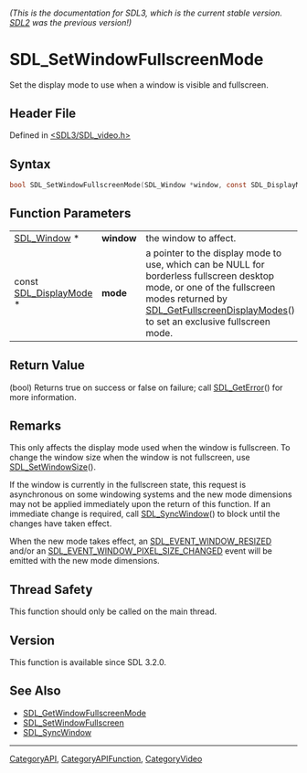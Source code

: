 ###### (This is the documentation for SDL3, which is the current stable version. [SDL2](https://wiki.libsdl.org/SDL2/) was the previous version!)
# SDL_SetWindowFullscreenMode

Set the display mode to use when a window is visible and fullscreen.

## Header File

Defined in [<SDL3/SDL_video.h>](https://github.com/libsdl-org/SDL/blob/main/include/SDL3/SDL_video.h)

## Syntax

```c
bool SDL_SetWindowFullscreenMode(SDL_Window *window, const SDL_DisplayMode *mode);
```

## Function Parameters

|                                            |            |                                                                                                                                                                                                                                                  |
| ------------------------------------------ | ---------- | ------------------------------------------------------------------------------------------------------------------------------------------------------------------------------------------------------------------------------------------------ |
| [SDL_Window](SDL_Window) *                 | **window** | the window to affect.                                                                                                                                                                                                                            |
| const [SDL_DisplayMode](SDL_DisplayMode) * | **mode**   | a pointer to the display mode to use, which can be NULL for borderless fullscreen desktop mode, or one of the fullscreen modes returned by [SDL_GetFullscreenDisplayModes](SDL_GetFullscreenDisplayModes)() to set an exclusive fullscreen mode. |

## Return Value

(bool) Returns true on success or false on failure; call
[SDL_GetError](SDL_GetError)() for more information.

## Remarks

This only affects the display mode used when the window is fullscreen. To
change the window size when the window is not fullscreen, use
[SDL_SetWindowSize](SDL_SetWindowSize)().

If the window is currently in the fullscreen state, this request is
asynchronous on some windowing systems and the new mode dimensions may not
be applied immediately upon the return of this function. If an immediate
change is required, call [SDL_SyncWindow](SDL_SyncWindow)() to block until
the changes have taken effect.

When the new mode takes effect, an
[SDL_EVENT_WINDOW_RESIZED](SDL_EVENT_WINDOW_RESIZED) and/or an
[SDL_EVENT_WINDOW_PIXEL_SIZE_CHANGED](SDL_EVENT_WINDOW_PIXEL_SIZE_CHANGED)
event will be emitted with the new mode dimensions.

## Thread Safety

This function should only be called on the main thread.

## Version

This function is available since SDL 3.2.0.

## See Also

- [SDL_GetWindowFullscreenMode](SDL_GetWindowFullscreenMode)
- [SDL_SetWindowFullscreen](SDL_SetWindowFullscreen)
- [SDL_SyncWindow](SDL_SyncWindow)

----
[CategoryAPI](CategoryAPI), [CategoryAPIFunction](CategoryAPIFunction), [CategoryVideo](CategoryVideo)

